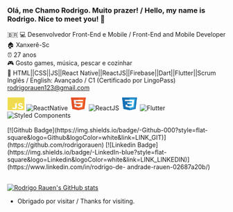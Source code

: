 ### Olá, me Chamo Rodrigo. Muito prazer! / Hello, my name is Rodrigo. Nice to meet you! 👋

🇧🇷
💻 Desenvolvedor Front-End e Mobile / Front-End and Mobile Developer<br/>
🏠 Xanxerê-Sc<br/>
⏰ 27 anos<br/>
🎮 Gosto games, música, pescar e cozinhar<br/>
🧠 HTML||CSS||JS||React Native||ReactJS||Firebase||Dart||Flutter||Scrum<br/>
Inglês / English: Avançado / C1 (Certificado por LingoPass)<br/>
rodrigorauen123@gmail.com<br/>


<div>
  <img alt="Js" height="30" width="40" src="https://raw.githubusercontent.com/devicons/devicon/master/icons/javascript/javascript-plain.svg">
  <img alt="ReactNative" height="30" width="60" src="https://img.shields.io/badge/React_Native-20232A?style=for-the-badge&logo=react&logoColor=61DAFB">
  <img alt="HTML" height="30" width="40" src="https://raw.githubusercontent.com/devicons/devicon/master/icons/html5/html5-original.svg">
  <img alt="ReactJS" height="30" width="60" src="https://img.shields.io/badge/React-20232A?style=for-the-badge&logo=react&logoColor=61DAFB">
  <img alt="CSS" height="30" width="40" src="https://raw.githubusercontent.com/devicons/devicon/master/icons/css3/css3-original.svg">
  <img alt="Flutter" height="30" width="40" src="https://img.shields.io/badge/Flutter-02569B?style=for-the-badge&logo=flutter&logoColor=white">
  <img alt="Styled Components" height="30" width="60" src="https://img.shields.io/badge/styled--components-DB7093?style=for-the-badge&logo=styled-components&logoColor=white">
</div><br/>
<div>
  [![Github Badge](https://img.shields.io/badge/-Github-000?style=flat-square&logo=Github&logoColor=white&link=LINK_GIT)](https://github.com/rodrigorauen)
  [![Linkedin Badge](https://img.shields.io/badge/-LinkedIn-blue?style=flat-square&logo=Linkedin&logoColor=white&link=LINK_LINKEDIN)](https://www.linkedin.com/in/rodrigo-de-       andrade-rauen-02687a20b/)
</div><br/>



[![Rodrigo Rauen's GitHub stats](https://github-readme-stats.vercel.app/api?username=rodrigorauen&show_icons=true&theme=dark)](https://github.com/rodrigorauen/rodrigorauen/github-readme-stats)<br/>


- Obrigado por visitar / Thanks for visiting.
